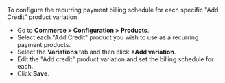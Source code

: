 To configure the recurring payment billing schedule for each specific "Add Credit" product variation:

* Go to **Commerce > Configuration > Products**.
* Select each "Add Credit" product you wish to use as a recurring payment products.
* Select the **Variations** tab and then click **+Add variation**.
* Edit the "Add credit" product variation and set the billing schedule for each.
* Click **Save**.
